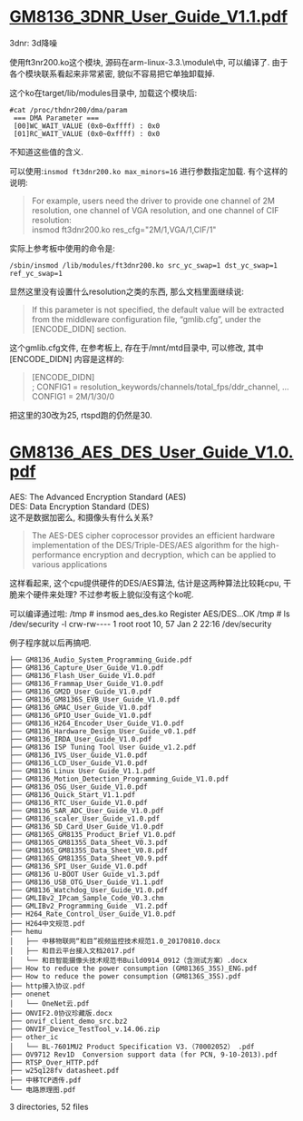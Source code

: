 # [GM8136_3DNR_User_Guide_V1.1.pdf](ftp://192.168.1.123/gm8136s/docs/GM8136_3DNR_User_Guide_V1.1.pdf)

3dnr: 3d降噪

使用ft3nr200.ko这个模块, 源码在arm-linux-3.3.\module\中, 可以编译了. 由于各个模块联系看起来非常紧密, 貌似不容易把它单独卸载掉.

这个ko在target/lib/modules目录中, 加载这个模块后:

``` 
#cat /proc/thdnr200/dma/param   
 === DMA Parameter ===  
 [00]WC_WAIT_VALUE (0x0~0xffff) : 0x0  
 [01]RC_WAIT_VALUE (0x0~0xffff) : 0x0  
```
不知道这些值的含义.

可以使用:```insmod ft3dnr200.ko max_minors=16``` 进行参数指定加载. 有个这样的说明:  
> For example, users need the driver to provide one channel of 2M resolution, one channel of VGA resolution,
and one channel of CIF resolution:  
> insmod ft3dnr200.ko res_cfg="2M/1,VGA/1,CIF/1"  

实际上参考板中使用的命令是:  
```
/sbin/insmod /lib/modules/ft3dnr200.ko src_yc_swap=1 dst_yc_swap=1 ref_yc_swap=1
```
显然这里没有设置什么resolution之类的东西, 那么文档里面继续说:  
> If this parameter is not specified, the default value will be extracted from the middleware configuration file,
“gmlib.cfg”, under the [ENCODE_DIDN] section.

这个gmlib.cfg文件, 在参考板上, 存在于/mnt/mtd目录中, 可以修改, 其中 [ENCODE_DIDN] 内容是这样的:
> [ENCODE_DIDN]          
> ; CONFIG1 = resolution_keywords/channels/total_fps/ddr_channel, ...   
> CONFIG1 = 2M/1/30/0  

把这里的30改为25, rtspd跑的仍然是30.   



# [GM8136_AES_DES_User_Guide_V1.0.pdf](ftp://192.168.1.123/gm8136s/docs/GM8136_AES_DES_User_Guide_V1.0.pdf)

AES: The Advanced Encryption Standard (AES)  
DES: Data Encryption Standard (DES)  
这不是数据加密么, 和摄像头有什么关系?
>The AES-DES cipher coprocessor provides an efficient hardware implementation of the DES/Triple-DES/AES algorithm for the high-performance encryption and decryption, which can be applied to various applications

这样看起来, 这个cpu提供硬件的DES/AES算法, 估计是这两种算法比较耗cpu, 干脆来个硬件来处理? 不过参考板上貌似没有这个ko呢.

可以编译通过啦:
/tmp # insmod aes_des.ko
Register AES/DES...OK
/tmp # ls /dev/security  -l
crw-rw----    1 root     root       10,  57 Jan  2 22:16 /dev/security

例子程序就以后再搞吧.






```
├── GM8136_Audio_System_Programming_Guide.pdf
├── GM8136_Capture_User_Guide_V1.0.pdf
├── GM8136_Flash_User_Guide_V1.0.pdf
├── GM8136_Frammap_User_Guide_V1.0.pdf
├── GM8136_GM2D_User_Guide_V1.0.pdf
├── GM8136_GM8136S_EVB_User_Guide_V1.0.pdf
├── GM8136_GMAC_User_Guide_V1.0.pdf
├── GM8136_GPIO_User_Guide_V1.0.pdf
├── GM8136_H264_Encoder_User_Guide_V1.0.pdf
├── GM8136_Hardware_Design_User_Guide_v0.1.pdf
├── GM8136_IRDA_User_Guide_V1.0.pdf
├── GM8136 ISP Tuning Tool User Guide_v1.2.pdf
├── GM8136_IVS_User_Guide_V1.0.pdf
├── GM8136_LCD_User_Guide_V1.0.pdf
├── GM8136 Linux User Guide_V1.1.pdf
├── GM8136_Motion_Detection_Programming_Guide_V1.0.pdf
├── GM8136_OSG_User_Guide_V1.0.pdf
├── GM8136_Quick_Start_V1.1.pdf
├── GM8136_RTC_User_Guide_V1.0.pdf
├── GM8136_SAR_ADC_User_Guide_V1.0.pdf
├── GM8136_scaler_User_Guide_v1.0.pdf
├── GM8136_SD_Card_User_Guide_V1.0.pdf
├── GM8136S_GM8135_Product_Brief_V1.0.pdf
├── GM8136S_GM8135S_Data_Sheet_V0.3.pdf
├── GM8136S_GM8135S_Data_Sheet_V0.8.pdf
├── GM8136S_GM8135S_Data_Sheet_V0.9.pdf
├── GM8136_SPI_User_Guide_V1.0.pdf
├── GM8136 U-BOOT User Guide_v1.3.pdf
├── GM8136_USB_OTG_User_Guide_V1.1.pdf
├── GM8136_Watchdog_User_Guide_V1.0.pdf
├── GMLIBv2_IPcam_Sample_Code_V0.3.chm
├── GMLIBv2_Programming_Guide _V1.2.pdf
├── H264_Rate_Control_User_Guide_V1.0.pdf
├── H264中文规范.pdf
├── hemu
│   ├── 中移物联网“和目”视频监控技术规范1.0_20170810.docx
│   ├── 和目云平台接入文档2017.pdf
│   └── 和目智能摄像头技术规范书Build0914_0912（含测试方案）.docx
├── How to reduce the power consumption (GM8136S_35S)_ENG.pdf
├── How to reduce the power consumption (GM8136S_35S).pdf
├── http接入协议.pdf
├── onenet
│   └── OneNet云.pdf
├── ONVIF2.0协议珍藏版.docx
├── onvif_client_demo_src.bz2
├── ONVIF_Device_TestTool_v.14.06.zip
├── other_ic
│   └── BL-7601MU2 Product Specification V3.（70002052） .pdf
├── OV9712 Rev1D  Conversion support data (for PCN, 9-10-2013).pdf
├── RTSP_Over_HTTP.pdf
├── w25q128fv datasheet.pdf
├── 中移TCP透传.pdf
└── 电路原理图.pdf
```
3 directories, 52 files

